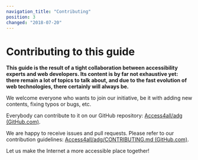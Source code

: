 ```yaml
---
navigation_title: "Contributing"
position: 3
changed: "2018-07-20"
---
```


# Contributing to this guide

**This guide is the result of a tight collaboration between accessibility experts and web developers. Its content is by far not exhaustive yet: there remain a lot of topics to talk about, and due to the fast evolution of web technologies, there certainly will always be.**

We welcome everyone who wants to join our initiative, be it with adding new contents, fixing typos or bugs, etc.

Everybody can contribute to it on our GitHub repository: [Access4all/adg (GitHub.com)](https://github.com/Access4all/adg).

We are happy to receive issues and pull requests. Please refer to our contribution guidelines: [Access4all/adg/CONTRIBUTING.md (GitHub.com)](https://github.com/Access4all/adg/blob/master/CONTRIBUTING.md).

Let us make the Internet a more accessible place together!
